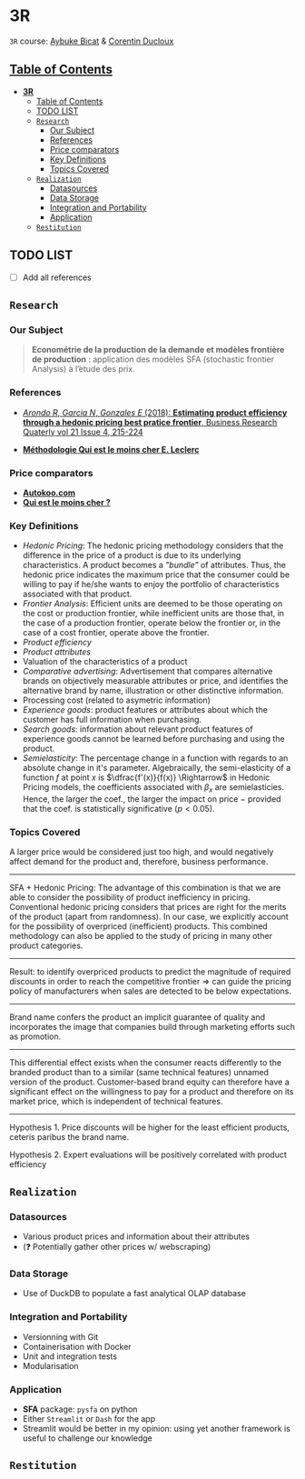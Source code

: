 # **3R**

`3R` course: [Aybuke Bicat]() & [Corentin Ducloux]()

## <u>Table of Contents</u>
- [**3R**](#3r)
  - [Table of Contents](#table-of-contents)
  - [TODO LIST](#todo-list)
  - [`Research`](#research)
    - [Our Subject](#our-subject)
    - [References](#references)
    - [Price comparators](#price-comparators)
    - [Key Definitions](#key-definitions)
    - [Topics Covered](#topics-covered)
  - [`Realization`](#realization)
    - [Datasources](#datasources)
    - [Data Storage](#data-storage)
    - [Integration and Portability](#integration-and-portability)
    - [Application](#application)
  - [`Restitution`](#restitution)

## TODO LIST

- [ ] Add all references

## `Research`


### Our Subject

> **Econométrie de la production de la demande et modèles frontière de production** : application des modèles SFA (stochastic frontier Analysis) à l’́etude des prix.

### References

- [*Arondo R*, *Garcia N*, *Gonzales E* (2018): **Estimating product efficiency through a
hedonic pricing best pratice frontier**, Business Research Quaterly vol 21 Issue 4,
215-224](https://journals.sagepub.com/doi/full/10.1016/j.brq.2018.08.005)

- [**Méthodologie Qui est le moins cher E. Leclerc**](https://www.quiestlemoinscher.leclerc/pdf/methodologie_202306.pdf)

### Price comparators

- [**Autokoo.com**](https://www.autokoo.com/voiture-neuve/comparateur)
- [**Qui est le moins cher ?**](https://www.quiestlemoinscher.leclerc)

### Key Definitions

- *Hedonic Pricing*: The hedonic pricing methodology considers that the difference in the price of a product is due to its underlying characteristics. A product becomes a *"bundle"* of attributes. Thus, the hedonic price indicates the maximum price that the consumer could be willing to pay if he/she wants to enjoy the portfolio of characteristics associated with that product.
- *Frontier Analysis*: Efficient units are deemed to be those operating on the cost or production frontier, while inefficient units are those that, in the case of a production frontier, operate below the frontier or, in the case of a cost frontier, operate above the frontier.
- *Product efficiency*
- *Product attributes* 
- Valuation of the characteristics of a product
- *Comparative advertising*: Advertisement that compares alternative brands on objectively measurable attributes or price, and identifies the alternative brand by name, illustration or other distinctive information.
- Processing cost (related to asymetric information)
- *Experience goods*: product features or attributes about which the customer has full information when purchasing.
- *Search goods*: information about relevant product features of experience goods cannot be learned before purchasing and
using the product.
- *Semielasticity*: The percentage change in a function with regards to an absolute change in it's parameter. Algebraically, the semi-elasticity of a function $f$ at point $x$ is $\dfrac{f'(x)}{f(x)} \Rightarrow$ in Hedonic Pricing models, the coefficients associated with $\beta_x$ are semielasticies. Hence, the larger the coef., the larger the impact on price $-$ provided that the coef. is statistically significative $\left(p<0.05\right)$.

### Topics Covered

A larger price would be considered
just too high, and would negatively affect demand for the
product and, therefore, business performance.

***

SFA + Hedonic Pricing: The advantage of this combination is that we are able
to consider the possibility of product inefficiency in pricing.
Conventional hedonic pricing considers that prices are right
for the merits of the product (apart from randomness). In our
case, we explicitly account for the possibility of overpriced
(inefficient) products. This combined methodology can also
be applied to the study of pricing in many other product
categories.

***

Result: to identify
overpriced products to predict the magnitude of required discounts in order to reach the competitive
frontier $\Rightarrow$ can guide the pricing policy of manufacturers when sales are detected to be below expectations.

***
 
Brand name confers the product an implicit guarantee of quality and incorporates the image that companies build through marketing efforts such as promotion.

***

This differential
effect exists when the consumer reacts differently to the
branded product than to a similar (same technical features) unnamed version of the product. Customer-based
brand equity can therefore have a significant effect on
the willingness to pay for a product and therefore on
its market price, which is independent of technical features.

***

Hypothesis 1. Price discounts will be higher for the least
efficient products, ceteris paribus the brand name.

Hypothesis 2. Expert evaluations will be positively correlated with product efficiency

## `Realization`

### Datasources

- Various product prices and information about their attributes
- (❓ Potentially gather other prices w/ webscraping)

### Data Storage

- Use of DuckDB to populate a fast analytical OLAP database

### Integration and Portability

- Versionning with Git
- Containerisation with Docker
- Unit and integration tests
- Modularisation

### Application

- **SFA** package: `pysfa` on python
- Either `Streamlit` or `Dash` for the app
- Streamlit would be better in my opinion: using yet another framework is useful to challenge our knowledge

## `Restitution`

